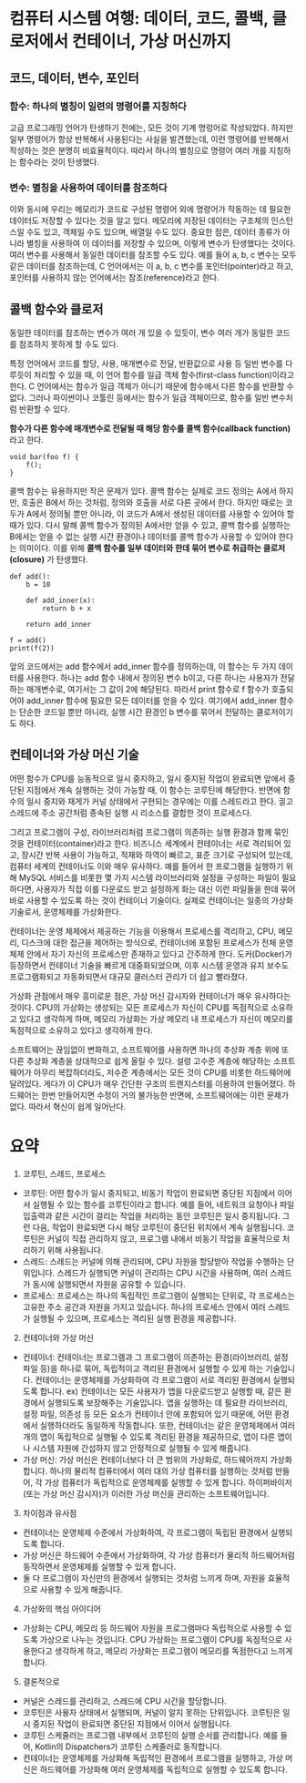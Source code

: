 # 컴퓨터 시스템 여행: 데이터, 코드, 콜백, 클로저에서 컨테이너, 가상 머신까지
## 코드, 데이터, 변수, 포인터
### 함수: 하나의 별칭이 일련의 명령어를 지칭하다
고급 프로그래밍 언어가 탄생하기 전에는, 모든 것이 기계 명렁어로 작성되었다. 하지만 일부 명령어가 항상 반복해서 사용된다는 사실을 발견했는데, 이런 명령어를 반복해서 작성하는 것은 분명히 비효율적이다. 따라서 하나의 별칭으로 명령어 여러 개를 지칭하는 함수라는 것이 탄생했다. 

### 변수: 별칭을 사용하여 데이터를 참조하다
이와 동시에 우리는 메모리가 코드로 구성된 명령어 외에 명령어가 작동하는 데 필요한 데이터도 저장할 수 있다는 것을 알고 있다. 메모리에 저장된 데이터는 구조체의 인스턴스일 수도 있고, 객체일 수도 있으며, 배열일 수도 있다. 중요한 점은, 데이터 종류가 아니라 별칭을 사용하여 이 데이터를 저장할 수 있으며, 이렇게 변수가 탄생했다는 것이다. 여러 변수를 사용해서 동일한 데이터를 참조할 수도 있다. 예를 들어 a, b, c 변수는 모두 같은 데이터를 참조하는데, C 언어에서는 이 a, b, c 변수를 포인터(pointer)라고 하고, 포인터를 사용하지 않는 언어에서는 참조(reference)라고 한다. 

## 콜백 함수와 클로저
동일한 데이터를 참조하는 변수가 여러 개 있을 수 있듯이, 변수 여러 개가 동일한 코드를 참조하지 못하게 할 수도 있다.

특정 언어에서 코드를 할당, 사용, 매개변수로 전달, 반환값으로 사용 등 일반 변수를 다루듯이 처리할 수 있을 때, 이 언어 함수를 일급 객체 함수(first-class function)이라고 한다. C 언어에서는 함수가 일급 객체가 아니기 때문에 함수에서 다른 함수를 반환할 수 없다. 그러나 파이썬이나 코툴린 등에서는 함수가 일급 객체이므로, 함수를 일반 변수처럼 반환할 수 있다.

**함수가 다른 함수에 매개변수로 전달될 때 해당 함수를 콜백 함수(callback function)** 라고 한다.
```aiignore
void bar(foo f) {
    f();
}
```

콜백 함수는 유용하지만 작은 문제가 있다. 콜백 함수는 실제로 코드 정의는 A에서 하지만, 호출은 B에서 하는 것처럼, 정의와 호출을 서로 다른 곳에서 한다. 하지만 때로는 코두가 A에서 정의될 뿐만 아니라, 이 코드가 A에서 생성된 데이터를 사용할 수 있어야 할 때가 있다. 다시 말해 콜백 함수가 정의된 A에서만 얻을 수 있고, 콜백 함수를 실행하는 B에서는 얻을 수 없는 실행 시간 환경이나 데이터를 콜백 함수가 사용할 수 있어야 한다는 의미이다. 이를 위해 **콜백 함수를 일부 데이터와 한데 묶어 변수로 취급하는 클로저(closure)** 가 탄생했다.
```aiignore
def add():
    b = 10
    
    def add_inner(x): 
        return b + x
    
    return add_inner
    
f = add()
print(f(2))
```
앞의 코드에서는 add 함수에서 add_inner 함수를 정의하는데, 이 함수는 두 가지 데이터를 사용한다. 하나는 add 함수 내에서 정의된 변수 b이고, 다른 하나는 사용자가 전달하는 매개변수로, 여기서는 그 값이 2에 해당된다. 따라서 print 함수로 f 함수가 호출되어야 add_inner 함수에 필요한 모든 데이터를 얻을 수 있다. 여기에서 add_inner 함수는 단순한 코드일 뿐만 아니라, 실행 시간 환경인 b 변수를 묶어서 전달하는 클로저이기도 하다. 

## 컨테이너와 가상 머신 기술
어떤 함수가 CPU를 능동적으로 일시 중지하고, 일시 중지된 작업이 완료되면 앞에서 중단된 지점에서 계속 실행하는 것이 가능할 때, 이 함수는 코루틴에 해당한다. 반면에 함수의 일시 중지와 재게가 커널 상태에서 구현되는 경우에는 이를 스레드라고 한다. 긜고 스레드에 주소 공간처럼 종속된 실행 시 리소스를 결합한 것이 프로세스다.

그리고 프로그램이 구성, 라이브러리처럼 프로그램이 의존하는 실행 환경과 함께 묶인 것을 컨테이터(container)라고 한다. 비즈니스 세계에서 컨테이너는 서로 격리되어 있고, 장시간 반복 사용이 가능하고, 적재와 하역이 빠르고, 표준 크기로 구성되어 있는데, 컴퓨터 세계의 컨테이너도 이와 매우 유사하다. 예를 들어서 한 프로그램을 실행하기 위해 MySQL 서비스를 비롯한 몇 가지 시스템 라이브러리와 설정을 구성하는 파일이 필요하다면, 사용자가 직접 이를 다운로드 받고 설정하게 화는 대신 이런 파일들을 한데 묶어 바로 사용할 수 있도록 하는 것이 컨테이너 기술이다. 실제로 컨테이너는 일종의 가상화 기술로서, 운영체제를 가상화한다.

컨테이너는 운영 체제에서 제공하는 기능을 이용해서 프로세스를 격리하고, CPU, 메모리, 디스크에 대한 접근을 제어하는 방식으로, 컨테이너에 포함된 프로세스가 전체 운영 체제 안에서 자기 자신의 프로세스만 존재하고 있다고 간주하게 한다. 도커(Docker)가 등장하면서 컨테이너 기술을 빠르게 대중화되었으며, 이후 시스템 운영과 유지 보수도 프로그램화되고 자동화되면서 대규모 클러스터 관리가 더 쉽고 빨라졌다. 

가상화 관점에서 매우 흥미로운 점은, 가상 머신 감시자와 컨테이너가 매우 유사하다는 것이다. CPU의 가상화는 생성되는 모든 프로세스가 자신이 CPU를 독점적으로 소유하고 있다고 생각하게 하며, 메모리 가상화는 가상 메모리 내 프로세스가 자신이 메모리를 독점적으로 소유하고 있다고 생각하게 한다. 

소프트웨어는 끊임없이 변화하고, 소프트웨어를 사용하면 하나의 추상화 계층 위에 또 다른 추상화 계층을 상대적으로 쉽게 올릴 수 있다. 설령 고수준 계층에 해당하는 소프트웨어가 아무리 복잡하더라도, 저수준 계층에서는 모든 것이 CPU를 비롯한 하드웨어에 달려있다. 게다가 이 CPU가 매우 간단한 구조의 트랜지스터를 이용하여 만들어졌다. 하드웨어는 한번 만들어지면 수정이 거의 불가능한 반면에, 소프트웨어에는 이런 문제가 없다. 따라서 혁신이 쉽게 일어난다. 

# 요약
1. 코루틴, 스레드, 프로세스
- 코루틴: 어떤 함수가 일시 중지되고, 비동기 작업이 완료되면 중단된 지점에서 이어서 실행될 수 있는 함수를 코루틴이라고 합니다. 예를 들어, 네트워크 요청이나 파일 입출력과 같은 시간이 걸리는 작업을 처리하는 동안 코루틴은 일시 중지됩니다. 그런 다음, 작업이 완료되면 다시 해당 코루틴이 중단된 위치에서 계속 실행됩니다. 코루틴은 커널이 직접 관리하지 않고, 프로그램 내에서 비동기 작업을 효율적으로 처리하기 위해 사용됩니다.
- 스레드: 스레드는 커널에 의해 관리되며, CPU 자원을 할당받아 작업을 수행하는 단위입니다. 스레드가 실행되면 커널이 관리하는 CPU 시간을 사용하며, 여러 스레드가 동시에 실행되면서 자원을 공유할 수 있습니다.
- 프로세스: 프로세스는 하나의 독립적인 프로그램이 실행되는 단위로, 각 프로세스는 고유한 주소 공간과 자원을 가지고 있습니다. 하나의 프로세스 안에서 여러 스레드가 실행될 수 있으며, 프로세스는 격리된 실행 환경을 제공합니다.

2. 컨테이너와 가상 머신
- 컨테이너: 컨테이너는 프로그램과 그 프로그램이 의존하는 환경(라이브러리, 설정 파일 등)을 하나로 묶어, 독립적이고 격리된 환경에서 실행할 수 있게 하는 기술입니다. 컨테이너는 운영체제를 가상화하여 각 프로그램이 서로 격리된 환경에서 실행되도록 합니다.
  ex) 컨테이너는 모든 사용자가 앱을 다운로드받고 실행할 때, 같은 환경에서 실행되도록 보장해주는 기술입니다. 앱을 실행하는 데 필요한 라이브러리, 설정 파일, 의존성 등 모든 요소가 컨테이너 안에 포함되어 있기 때문에, 어떤 환경에서 실행하더라도 동일하게 작동합니다.  또한, 컨테이너는 같은 운영체제에서 여러 개의 앱이 독립적으로 실행될 수 있도록 격리된 환경을 제공하므로, 앱이 다른 앱이나 시스템 자원에 간섭하지 않고 안정적으로 실행될 수 있게 해줍니다.
- 가상 머신: 가상 머신은 컨테이너보다 더 큰 범위의 가상화로, 하드웨어까지 가상화합니다. 하나의 물리적 컴퓨터에서 여러 대의 가상 컴퓨터를 실행하는 것처럼 만들어, 각 가상 컴퓨터가 독립적으로 운영체제를 실행할 수 있게 합니다. 하이퍼바이저(또는 가상 머신 감시자)가 이러한 가상 머신을 관리하는 소프트웨어입니다.

3. 차이점과 유사점
- 컨테이너는 운영체제 수준에서 가상화하여, 각 프로그램이 독립된 환경에서 실행되도록 합니다.
- 가상 머신은 하드웨어 수준에서 가상화하여, 각 가상 컴퓨터가 물리적 하드웨어처럼 동작하면서 운영체제를 실행할 수 있게 합니다.
- 둘 다 프로그램이 자신만의 환경에서 실행되는 것처럼 느끼게 하며, 자원을 효율적으로 사용할 수 있게 해줍니다.

4. 가상화의 핵심 아이디어
- 가상화는 CPU, 메모리 등 하드웨어 자원을 프로그램마다 독립적으로 사용할 수 있도록 가상으로 나누는 것입니다. CPU 가상화는 프로그램이 CPU를 독점적으로 사용한다고 생각하게 하고, 메모리 가상화는 프로그램이 메모리를 독점한다고 느끼게 합니다.

5. 결론적으로
- 커널은 스레드를 관리하고, 스레드에 CPU 시간을 할당합니다.
- 코루틴은 사용자 상태에서 실행되며, 커널이 알지 못하는 단위입니다. 코루틴은 일시 중지된 작업이 완료되면 중단된 지점에서 이어서 실행됩니다.
- 코루틴 스케줄러는 프로그램 내부에서 코루틴의 실행 순서를 관리합니다. 예를 들어, Kotlin의 Dispatchers가 코루틴 스케줄러로 동작합니다.
- 컨테이너는 운영체제를 가상화해 독립적인 환경에서 프로그램을 실행하고, 가상 머신은 하드웨어를 가상화해 여러 운영체제를 독립적으로 실행할 수 있도록 합니다.